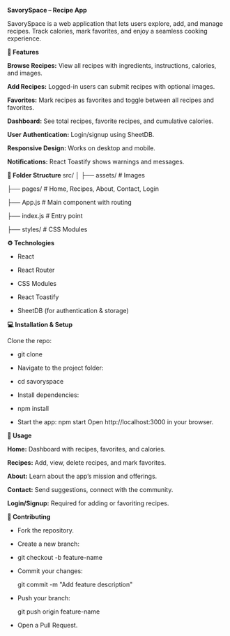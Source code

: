 **SavorySpace – Recipe App**

SavorySpace is a web application that lets users explore, add, and manage recipes. Track calories, mark favorites, and enjoy a seamless cooking experience.

**🚀 Features**

**Browse Recipes:** View all recipes with ingredients, instructions, calories, and images.

**Add Recipes:** Logged-in users can submit recipes with optional images.

**Favorites:** Mark recipes as favorites and toggle between all recipes and favorites.

**Dashboard:** See total recipes, favorite recipes, and cumulative calories.

**User Authentication:** Login/signup using SheetDB.

**Responsive Design:** Works on desktop and mobile.

**Notifications:** React Toastify shows warnings and messages.


**📂 Folder Structure**
src/
│
├── assets/          # Images

├── pages/           # Home, Recipes, About, Contact, Login

├── App.js           # Main component with routing

├── index.js         # Entry point

├── styles/          # CSS Modules


**⚙️ Technologies**

- React 

- React Router

- CSS Modules

- React Toastify

- SheetDB (for authentication & storage)


**💻 Installation & Setup**

Clone the repo:

- git clone <your-repo-link>

- Navigate to the project folder:

- cd savoryspace

- Install dependencies:

- npm install

- Start the app:
npm start
Open http://localhost:3000 in your browser.

**📝 Usage**

**Home:** Dashboard with recipes, favorites, and calories.

**Recipes:** Add, view, delete recipes, and mark favorites.

**About:** Learn about the app’s mission and offerings.

**Contact:** Send suggestions, connect with the community.

**Login/Signup:** Required for adding or favoriting recipes.


**🤝 Contributing**

- Fork the repository.

- Create a new branch:

- git checkout -b feature-name


- Commit your changes:

  git commit -m "Add feature description"


- Push your branch:

  git push origin feature-name


- Open a Pull Request.
